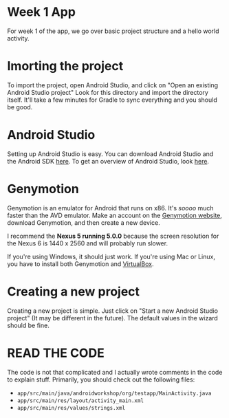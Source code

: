 # Week 1 App
For week 1 of the app, we go over basic project structure and a hello world activity.

# Imorting the project
To import the project, open Android Studio, and click on "Open an existing Android Studio project"
Look for this directory and import the directory itself. It'll take a few minutes for Gradle to sync everything and 
you should be good.

# Android Studio
Setting up Android Studio is easy. You can download Android Studio and the Android SDK [here](http://developer.android.com/sdk/index.html). To get an overview of Android Studio, look [here](http://developer.android.com/tools/studio/index.html).

# Genymotion
Genymotion is an emulator for Android that runs on x86. It's *soooo* much faster than the AVD emulator. Make an account on the [Genymotion website](https://www.genymotion.com/#!/), download Genymotion, and then create a new device.

I recommend the **Nexus 5 running 5.0.0** because the screen resolution for the Nexus 6 is 1440 x 2560 and will probably run slower.

If you're using Windows, it should just work. If you're using Mac or Linux, you have to install both Genymotion and [VirtualBox](https://www.virtualbox.org/wiki/Downloads).

# Creating a new project
Creating a new project is simple. Just click on "Start a new Android Studio project" (It may be different in the future). The default values in the wizard should be fine.

# READ THE CODE
The code is not that complicated and I actually wrote comments in the code to explain stuff. Primarily, you should check out the following files:

- `app/src/main/java/androidworkshop/org/testapp/MainActivity.java`
- `app/src/main/res/layout/activity_main.xml`
- `app/src/main/res/values/strings.xml`